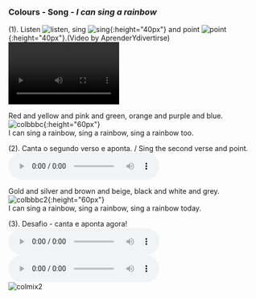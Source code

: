 ### Colours - Song - *I can sing a rainbow*

(1). Listen ![listen](https://1blockatatime.github.io/English/images/listen.png), sing ![sing](https://1blockatatime.github.io/English/images/sing.png){:height="40px"} and point ![point](https://1blockatatime.github.io/English/images2/point.jpg){:height="40px"}.(Video by AprenderYdivertirse)  
<video src="video/rainbow_colour_song_edited.mp4" width="220" height="124" controls preload></video>  

Red and yellow and pink and green, orange and purple and blue.  
![colbbbc](https://1blockatatime.github.io/English/images2/colbbbc.png){:height="60px"}  
I can sing a rainbow, sing a rainbow, sing a rainbow too.  

(2). Canta o segundo verso e aponta. / Sing the second verse and point.  
<audio src="audio/y2_v2.mp3" controls preload></audio>  

Gold and silver and brown and beige, black and white and grey.  
![colbbbc2](https://1blockatatime.github.io/English/images/colbbbc2.png){:height="60px"}  
I can sing a rainbow, sing a rainbow, sing a rainbow today.

(3). Desafio - canta e aponta agora!  
<audio src="audio/y2_v2.mp3" controls preload></audio> <audio src="audio/y2_v2.mp3" controls preload></audio>   
![colmix2](https://1blockatatime.github.io/English/images/colmix2.png)

<!---***
[![home](https://1blockatatime.github.io/English/images/home.png){:height="60px"}](https://tangerina-pt.github.io/English) [Return to the Tangerina English Homepage](https://tangerina-pt.github.io/English)  

***-->

